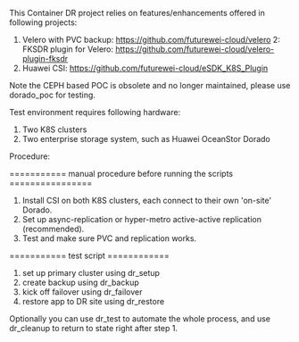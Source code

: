 This Container DR project relies on features/enhancements offered in following projects:

1. Velero with PVC backup: https://github.com/futurewei-cloud/velero
2: FKSDR plugin for Velero: https://github.com/futurewei-cloud/velero-plugin-fksdr
3. Huawei CSI: https://github.com/futurewei-cloud/eSDK_K8S_Plugin


Note the CEPH based POC is obsolete and no longer maintained, please use dorado_poc for testing.

Test environment requires following hardware:

1. Two K8S clusters
2. Two enterprise storage system, such as Huawei OceanStor Dorado 

Procedure:

=========== manual procedure before running the scripts ================
1. Install CSI on both K8S clusters, each connect to their own 'on-site' Dorado.
2. Set up async-replication or hyper-metro active-active replication (recommended).
3. Test and make sure PVC and replication works.

=========== test script ============
1. set up primary cluster using dr_setup
2. create backup using dr_backup
3. kick off failover using dr_failover
4. restore app to DR site using dr_restore

Optionally you can use dr_test to automate the whole process, 
and use dr_cleanup to return to state right after step 1.

